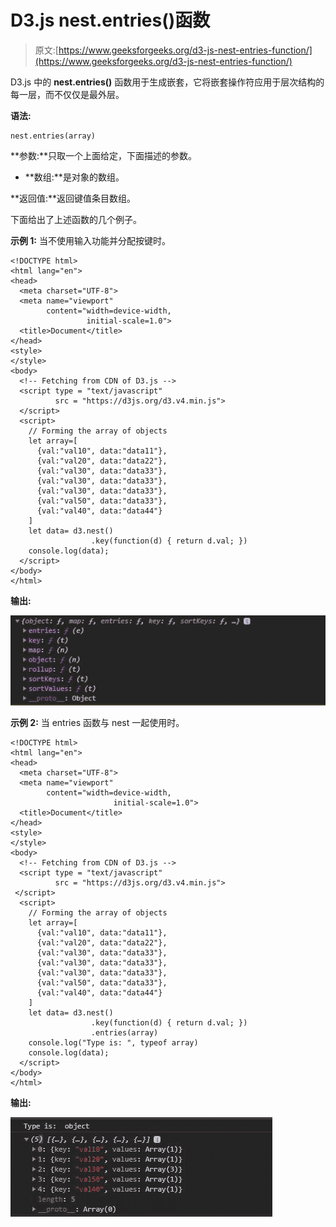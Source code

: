 # D3.js nest.entries()函数

> 原文:[https://www.geeksforgeeks.org/d3-js-nest-entries-function/](https://www.geeksforgeeks.org/d3-js-nest-entries-function/)

D3.js 中的 **nest.entries()** 函数用于生成嵌套，它将嵌套操作符应用于层次结构的每一层，而不仅仅是最外层。

**语法:**

```
nest.entries(array)
```

**参数:**只取一个上面给定，下面描述的参数。

*   **数组:**是对象的数组。

**返回值:**返回键值条目数组。

下面给出了上述函数的几个例子。

**示例 1:** 当不使用输入功能并分配按键时。

```
<!DOCTYPE html>
<html lang="en">
<head>
  <meta charset="UTF-8">
  <meta name="viewport"
        content="width=device-width,
                 initial-scale=1.0">
  <title>Document</title>
</head>
<style>
</style>
<body>
  <!-- Fetching from CDN of D3.js -->
  <script type = "text/javascript" 
          src = "https://d3js.org/d3.v4.min.js">
  </script>
  <script>
    // Forming the array of objects
    let array=[
      {val:"val10", data:"data11"},
      {val:"val20", data:"data22"},
      {val:"val30", data:"data33"},
      {val:"val30", data:"data33"},
      {val:"val30", data:"data33"},
      {val:"val50", data:"data33"},
      {val:"val40", data:"data44"}
    ]
    let data= d3.nest()
                  .key(function(d) { return d.val; })
    console.log(data);
  </script>
</body>
</html>
```

**输出:**

![](img/3c9d86d045f8be2b372ca67fa3388149.png)

**示例 2:** 当 entries 函数与 nest 一起使用时。

```
<!DOCTYPE html>
<html lang="en">
<head>
  <meta charset="UTF-8">
  <meta name="viewport" 
        content="width=device-width,
                       initial-scale=1.0">
  <title>Document</title>
</head>
<style>
</style>
<body>
  <!-- Fetching from CDN of D3.js -->
  <script type = "text/javascript" 
          src = "https://d3js.org/d3.v4.min.js">
 </script>
  <script>
    // Forming the array of objects
    let array=[
      {val:"val10", data:"data11"},
      {val:"val20", data:"data22"},
      {val:"val30", data:"data33"},
      {val:"val30", data:"data33"},
      {val:"val30", data:"data33"},
      {val:"val50", data:"data33"},
      {val:"val40", data:"data44"}
    ]
    let data= d3.nest()
                  .key(function(d) { return d.val; })
                  .entries(array)
    console.log("Type is: ", typeof array)
    console.log(data);
  </script>
</body>
</html>
```

**输出:**

![](img/fffbebae08f7a536e50e2a9249ff7cd9.png)